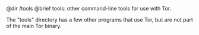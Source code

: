 @dir /tools
@brief tools: other command-line tools for use with Tor.

The "tools" directory has a few other programs that use Tor, but are not part
of the main Tor binary.

